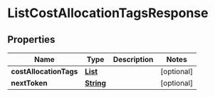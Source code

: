 

# ListCostAllocationTagsResponse


## Properties

| Name | Type | Description | Notes |
|------------ | ------------- | ------------- | -------------|
|**costAllocationTags** | [**List**](List.md) |  |  [optional] |
|**nextToken** | [**String**](String.md) |  |  [optional] |



